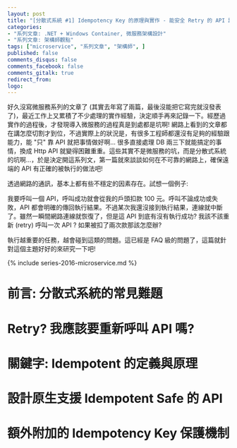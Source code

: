 ```yaml
---
layout: post
title: "[分散式系統 #1] Idempotency Key 的原理與實作 - 能安全 Retry 的 API 設計"
categories:
- "系列文章: .NET + Windows Container, 微服務架構設計"
- "系列文章: 架構師觀點"
tags: ["microservice", "系列文章", "架構師", ]
published: false
comments_disqus: false
comments_facebook: false
comments_gitalk: true
redirect_from:
logo: 
---
```


好久沒寫微服務系列的文章了 (其實去年寫了兩篇，最後沒能把它寫完就沒發表了)，最近工作上又累積了不少處理的實作經驗，決定順手再來記錄一下。經歷過實作的過程後，才發現導入微服務的過程真是到處都是坑啊! 網路上看到的文章都在講怎麼切割才到位，不過實際上的狀況是，有很多工程師都還沒有足夠的經驗跟能力，能 "只" 靠 API 就把事情做好啊... 很多直接處理 DB 兩三下就能搞定的事情，換成 Http API 就變得困難重重。這些其實不是微服務的坑，而是分散式系統的坑啊...，於是決定開這系列文，第一篇就來談談如何在不可靠的網路上，確保遠端的 API 有正確的被執行的做法吧!

<!--more-->

透過網路的通訊，基本上都有些不穩定的因素存在。試想一個例子:

我要呼叫一個 API，呼叫成功就會從我的戶頭扣款 100 元。呼叫不論成功或失敗，API 都會明確的傳回執行結果。不過某次我還沒接到執行結果，連線就中斷了。雖然一瞬間網路連線就恢復了，但是這 API 到底有沒有執行成功? 我該不該重新 (retry) 呼叫一次 API ? 如果被扣了兩次款那該怎麼辦?

執行越重要的任務，越會碰到這類的問題。這已經是 FAQ 級的問題了，這篇就針對這個主題好好的來研究一下吧!



{% include series-2016-microservice.md %}



# 前言: 分散式系統的常見難題



# Retry? 我應該要重新呼叫 API 嗎?



# 關鍵字: Idempotent 的定義與原理



# 設計原生支援 Idempotent Safe 的 API



# 額外附加的 Idempotency Key 保護機制



# 